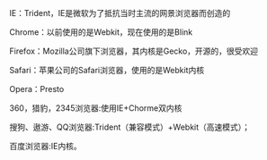 IE：Trident，IE是微软为了抵抗当时主流的网景浏览器而创造的

Chrome：以前使用的是Webkit，现在使用的是Blink

Firefox：Mozilla公司旗下浏览器，其内核是Gecko，开源的，很受欢迎

Safari：苹果公司的Safari浏览器，使用的是Webkit内核

Opera：Presto

360，猎豹，2345浏览器:使用IE+Chorme双内核

搜狗、遨游、QQ浏览器:Trident（兼容模式）+Webkit（高速模式）；

百度浏览器:IE内核。
